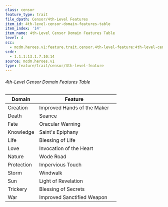 ```yaml
---
class: censor
feature_type: trait
file_dpath: Censor/4th-Level Features
item_id: 4th-level-censor-domain-features-table
item_index: '14'
item_name: 4th-Level Censor Domain Features Table
level: 4
scc:
  - mcdm.heroes.v1:feature.trait.censor.4th-level-feature:4th-level-censor-domain-features-table
scdc:
  - 1.1.1:13.1.7.10:14
source: mcdm.heroes.v1
type: feature/trait/censor/4th-level-feature
---
```


###### 4th-Level Censor Domain Features Table

| Domain     | Feature                     |     |
| ---------- | --------------------------- | --- |
| Creation   | Improved Hands of the Maker |     |
| Death      | Seance                      |     |
| Fate       | Oracular Warning            |     |
| Knowledge  | Saint's Epiphany            |     |
| Life       | Blessing of Life            |     |
| Love       | Invocation of the Heart     |     |
| Nature     | Wode Road                   |     |
| Protection | Impervious Touch            |     |
| Storm      | Windwalk                    |     |
| Sun        | Light of Revelation         |     |
| Trickery   | Blessing of Secrets         |     |
| War        | Improved Sanctified Weapon  |     |
